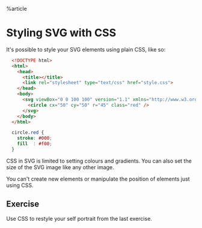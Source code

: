 %article



# Styling SVG with CSS

It's possible to style your SVG elements using plain CSS, like so:


```html
  <!DOCTYPE html>
  <html>
    <head>
      <title></title>
      <link rel="stylesheet" type="text/css" href="style.css">
    </head>
    <body>
      <svg viewBox="0 0 100 100" version="1.1" xmlns="http://www.w3.org/2000/svg">
        <circle cx="50" cy="50" r="45" class="red" />
      </svg>
    </body>
  </html>
```



```css
  circle.red {
    stroke: #000;
    fill  : #f00;
  }
```





CSS in SVG is limited to setting colours and gradients. You can also set the size of the SVG image like any other image.

You can't create new elements or manipulate the position of elements just using CSS.

## Exercise

Use CSS to restyle your self portrait from the last exercise.

